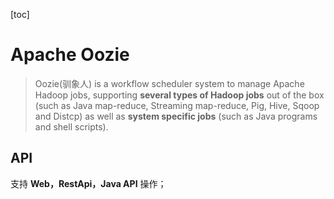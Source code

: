 [toc]

# Apache Oozie

> Oozie(驯象人) is a workflow scheduler system to manage Apache Hadoop jobs, supporting **several types of Hadoop jobs** out of the box (such as Java map-reduce, Streaming map-reduce, Pig, Hive, Sqoop and Distcp) as well as **system specific jobs** (such as Java programs and shell scripts).



## API

支持 **Web，RestApi，Java API** 操作；